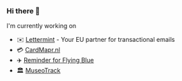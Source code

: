 ### Hi there 👋

I'm currently working on 
- ✉️ [Lettermint](https://lettermint.co) - Your EU partner for transactional emails
- 💳 [CardMapr.nl](https://cardmapr.nl)
- ✈️ [Reminder for Flying Blue](https://rewards.flights) 
- 🏛️ [MuseoTrack](https://museotrack.nl)

<!--
**Bjornftw/bjornftw** is a ✨ _special_ ✨ repository because its `README.md` (this file) appears on your GitHub profile.

Here are some ideas to get you started:

- 🔭 I’m currently working on ...
- 🌱 I’m currently learning ...
- 👯 I’m looking to collaborate on ...
- 🤔 I’m looking for help with ...
- 💬 Ask me about ...
- 📫 How to reach me: ...
- 😄 Pronouns: ...
- ⚡ Fun fact: ...
-->
